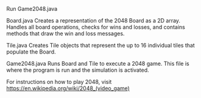 Run Game2048.java

Board.java
Creates a representation of the 2048 Board as a 2D array. Handles all board
operations, checks for wins and losses, and contains methods that draw the win and
loss messages.

Tile.java
Creates Tile objects that represent the up to 16 individual tiles that populate the
Board.

Game2048.java
Runs Board and Tile to execute a 2048 game. This file is where the program is run and
the simulation is activated.

For instructions on how to play 2048, visit
https://en.wikipedia.org/wiki/2048_(video_game)
